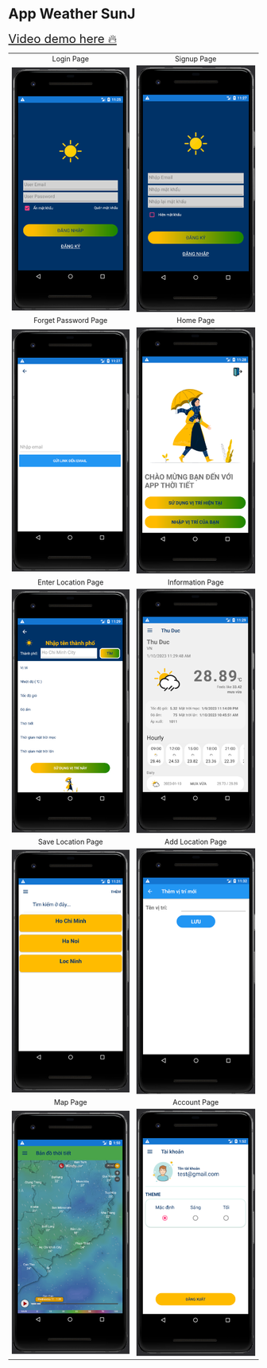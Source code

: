 <!-- <img src="https://i.ibb.co/zPyFknN/image1.png" width="300" style="display: block;  margin-left: auto;  margin-right: auto;"/> -->
<!-- <img src="https://i.ibb.co/tbyGqfq/image2.png" width="300" style="display: block;  margin-left: auto;  margin-right: auto;"/> -->
<!-- <img src="https://i.ibb.co/ggWG8QP/image3.png" width="300" style="display: block;  margin-left: auto;  margin-right: auto;"/> -->
<!-- <img src="https://i.ibb.co/J5YyQH7/image4.png" width="300" style="display: block;  margin-left: auto;  margin-right: auto;"/> -->
<!-- <img src="https://i.ibb.co/dWw88KP/image5.png" width="300" style="display: block;  margin-left: auto;  margin-right: auto;"/> -->
<!-- <img src="https://i.ibb.co/frskLPz/image6.png" width="300" style="display: block;  margin-left: auto;  margin-right: auto;"/> -->
<!-- <img src="https://i.ibb.co/XyTZ5YS/image7.png" width="300" style="display: block;  margin-left: auto;  margin-right: auto;"/> -->
<!-- <img src="https://i.ibb.co/HnxJVN9/image8.png" width="300" style="display: block;  margin-left: auto;  margin-right: auto;"/> -->
<!-- <img src="https://i.ibb.co/nkRCPXc/image9.png" width="300" style="display: block;  margin-left: auto;  margin-right: auto;"/> -->
<!-- <img src="https://i.ibb.co/kxKZmbm/image10.png" width="300" style="display: block;  margin-left: auto;  margin-right: auto;"/> -->

# App Weather SunJ
<a href="https://youtu.be/9FFDX6xa830" style="font-size: 1.5rem">Video demo here 🔥</a>

| | |
|:----------:|:----------:|
|Login Page|Signup Page|
|<img width="300" src="./Demo/image1.png">|<img width="300" src="./Demo/image2.png">|
|Forget Password Page|Home Page|
|<img width="300" src="./Demo/image3.png">|<img width="300" src="./Demo/image4.png">|
|Enter Location Page|Information Page|
|<img width="300" src="./Demo/image5.png">|<img width="300" src="./Demo/image6.png">|
|Save Location Page|Add Location Page|
|<img width="300" src="./Demo/image7.png">|<img width="300" src="./Demo/image8.png">|
|Map Page|Account Page|
|<img width="300" src="./Demo/image9.png">|<img width="300" src="./Demo/image10.png">|
